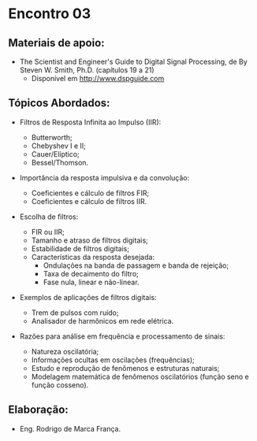 # Encontro 03

## Materiais de apoio:

* The Scientist and Engineer's Guide to Digital Signal Processing, de By Steven W. Smith, Ph.D. (capítulos 19 a 21)
	* Disponível em http://www.dspguide.com

## Tópicos Abordados:

* Filtros de Resposta Infinita ao Impulso (IIR):
  * Butterworth;
  * Chebyshev I e II;
  * Cauer/Elíptico;
  * Bessel/Thomson.

* Importância da resposta impulsiva e da convolução:
  * Coeficientes e cálculo de filtros FIR;
  * Coeficientes e cálculo de filtros IIR.

* Escolha de filtros:
  * FIR ou IIR;
  * Tamanho e atraso de filtros digitais;
  * Estabilidade de filtros digitais; 
  * Características da resposta desejada:
    * Ondulações na banda de passagem e banda de rejeição;
    * Taxa de decaimento do filtro;
    * Fase nula, linear e não-linear.

* Exemplos de aplicações de filtros digitais:
  * Trem de pulsos com ruído;
  * Analisador de harmônicos em rede elétrica.

* Razões para análise em frequência e processamento de sinais:
  * Natureza oscilatória;
  * Informações ocultas em oscilações (frequências);
  * Estudo e reprodução de fenômenos e estruturas naturais;
  * Modelagem matemática de fenômenos oscilatórios (função seno e função cosseno).

## Elaboração:
* Eng. Rodrigo de Marca França.
